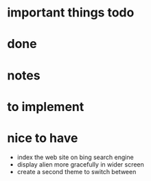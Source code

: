 # important things todo

# done

# notes 

# to implement

# nice to have
- index the web site on bing search engine
- display alien more gracefully in wider screen
- create a second theme to switch between
